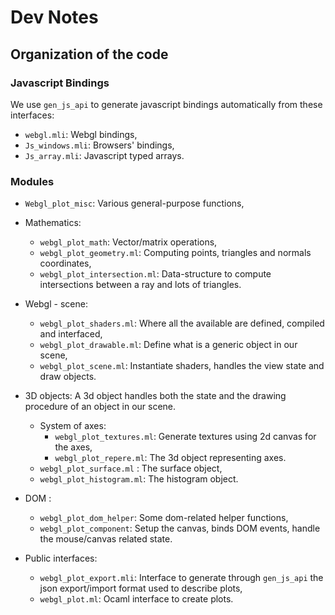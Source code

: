 # Dev Notes

## Organization of the code

### Javascript Bindings

We use `gen_js_api` to generate javascript bindings automatically from these interfaces:
* `webgl.mli`: Webgl bindings,
* `Js_windows.mli`: Browsers' bindings,
* `Js_array.mli`: Javascript typed arrays.

### Modules

* `Webgl_plot_misc`: Various general-purpose functions,

* Mathematics:
  * `webgl_plot_math`: Vector/matrix operations,
  * `webgl_plot_geometry.ml`: Computing points, triangles and normals coordinates,
  * `webgl_plot_intersection.ml`: Data-structure to compute intersections between a ray and lots of triangles.

* Webgl - scene:
  * `webgl_plot_shaders.ml`: Where all the available are defined, compiled and interfaced,
  * `webgl_plot_drawable.ml`: Define what is a generic object in our scene,
  * `webgl_plot_scene.ml`: Instantiate shaders, handles the view state and draw objects.

* 3D objects: A 3d object handles both the state and the drawing procedure of an object in our scene.
  * System of axes:
    * `webgl_plot_textures.ml`: Generate textures using 2d canvas for the axes,
    * `webgl_plot_repere.ml`: The 3d object representing axes.
  * `webgl_plot_surface.ml` : The surface object,
  * `webgl_plot_histogram.ml`: The histogram object.

* DOM :
  * `webgl_plot_dom_helper`: Some dom-related helper functions,
  * `webgl_plot_component`: Setup the canvas, binds DOM events, handle the mouse/canvas related state.

* Public interfaces:
  * `webgl_plot_export.mli`: Interface to generate through `gen_js_api` the json export/import format used to describe plots,
  * `webgl_plot.ml`: Ocaml interface to create plots.

